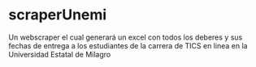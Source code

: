 # scraperUnemi
Un webscraper el cual generará un excel con todos los deberes y sus fechas de entrega a los estudiantes de la carrera de TICS en linea en la Universidad Estatal de Milagro 
